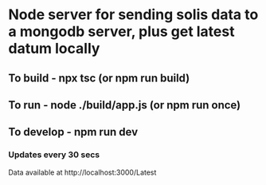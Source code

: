 # Node server for sending solis data to a mongodb server, plus get latest datum locally

## To build - npx tsc              (or npm run build)
## To run - node ./build/app.js    (or npm run once)

## To develop - npm run dev

### Updates every 30 secs
Data available at http://localhost:3000/Latest

